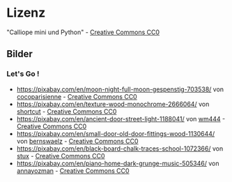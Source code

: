 # Lizenz

"Calliope mini und Python" - [Creative Commons CC0](https://creativecommons.org/publicdomain/zero/1.0/)

## Bilder

### Let's Go !

* https://pixabay.com/en/moon-night-full-moon-gespenstig-703538/ von [cocoparisienne](https://pixabay.com/en/users/cocoparisienne-127419/) - [Creative Commons CC0](https://creativecommons.org/publicdomain/zero/1.0/)
* https://pixabay.com/en/texture-wood-monochrome-2666064/ von [shortcut](https://pixabay.com/en/users/shortcut-149636/) - [Creative Commons CC0](https://creativecommons.org/publicdomain/zero/1.0/)
* https://pixabay.com/en/ancient-door-street-light-1188041/ von [wm444](https://pixabay.com/en/users/wm444-1049480/) - [Creative Commons CC0](https://creativecommons.org/publicdomain/zero/1.0/)
* https://pixabay.com/en/small-door-old-door-fittings-wood-1130644/ von [bernswaelz](https://pixabay.com/en/users/bernswaelz-1728198/) - [Creative Commons CC0](https://creativecommons.org/publicdomain/zero/1.0/)
* https://pixabay.com/en/black-board-chalk-traces-school-1072366/ von [stux](https://pixabay.com/en/users/stux-12364/) - [Creative Commons CC0](https://creativecommons.org/publicdomain/zero/1.0/)
* https://pixabay.com/en/piano-home-dark-grunge-music-505346/ von [annayozman](https://pixabay.com/en/users/annayozman-538579/) - [Creative Commons CC0](https://creativecommons.org/publicdomain/zero/1.0/)
